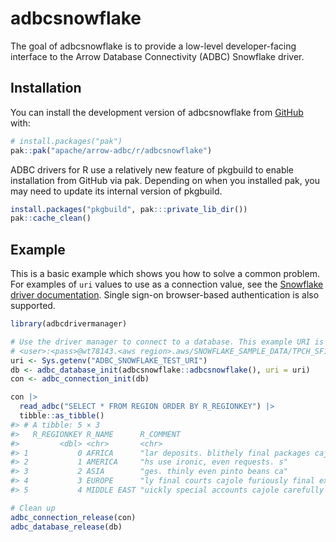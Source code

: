 
<!---
  Licensed to the Apache Software Foundation (ASF) under one
  or more contributor license agreements.  See the NOTICE file
  distributed with this work for additional information
  regarding copyright ownership.  The ASF licenses this file
  to you under the Apache License, Version 2.0 (the
  "License"); you may not use this file except in compliance
  with the License.  You may obtain a copy of the License at
    http://www.apache.org/licenses/LICENSE-2.0
  Unless required by applicable law or agreed to in writing,
  software distributed under the License is distributed on an
  "AS IS" BASIS, WITHOUT WARRANTIES OR CONDITIONS OF ANY
  KIND, either express or implied.  See the License for the
  specific language governing permissions and limitations
  under the License.
-->
<!-- README.md is generated from README.Rmd. Please edit that file -->

# adbcsnowflake

<!-- badges: start -->
<!-- badges: end -->

The goal of adbcsnowflake is to provide a low-level developer-facing
interface to the Arrow Database Connectivity (ADBC) Snowflake driver.

## Installation

You can install the development version of adbcsnowflake from
[GitHub](https://github.com/) with:

``` r
# install.packages("pak")
pak::pak("apache/arrow-adbc/r/adbcsnowflake")
```

ADBC drivers for R use a relatively new feature of pkgbuild to enable
installation from GitHub via pak. Depending on when you installed pak,
you may need to update its internal version of pkgbuild.

``` r
install.packages("pkgbuild", pak:::private_lib_dir())
pak::cache_clean()
```

## Example

This is a basic example which shows you how to solve a common problem. For examples
of `uri` values to use as a connection value, see the
[Snowflake driver documentation](https://arrow.apache.org/adbc/current/driver/snowflake.html#uri-format). Single sign-on browser-based authentication is also supported.

``` r
library(adbcdrivermanager)

# Use the driver manager to connect to a database. This example URI is
# <user>:<pass>@wt78143.<aws region>.aws/SNOWFLAKE_SAMPLE_DATA/TPCH_SF1?role=ACCOUNTADMIN
uri <- Sys.getenv("ADBC_SNOWFLAKE_TEST_URI")
db <- adbc_database_init(adbcsnowflake::adbcsnowflake(), uri = uri)
con <- adbc_connection_init(db)

con |>
  read_adbc("SELECT * FROM REGION ORDER BY R_REGIONKEY") |>
  tibble::as_tibble()
#> # A tibble: 5 × 3
#>   R_REGIONKEY R_NAME      R_COMMENT
#>         <dbl> <chr>       <chr>
#> 1           0 AFRICA      "lar deposits. blithely final packages cajole. regula…
#> 2           1 AMERICA     "hs use ironic, even requests. s"
#> 3           2 ASIA        "ges. thinly even pinto beans ca"
#> 4           3 EUROPE      "ly final courts cajole furiously final excuse"
#> 5           4 MIDDLE EAST "uickly special accounts cajole carefully blithely cl…
```

``` r
# Clean up
adbc_connection_release(con)
adbc_database_release(db)
```

